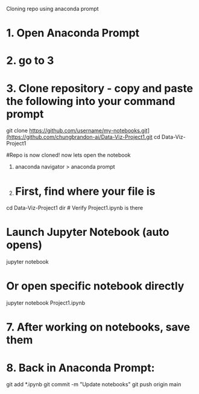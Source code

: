 Cloning repo using anaconda prompt

# 1. Open Anaconda Prompt
# 2. go to 3
# 3. Clone repository - copy and paste the following into your command prompt
git clone https://github.com/username/my-notebooks.git](https://github.com/chungbrandon-ai/Data-Viz-Project1.git
cd Data-Viz-Project1

#Repo is now cloned! now lets open the notebook
1. anaconda navigator > anaconda prompt
2. # First, find where your file is
cd Data-Viz-Project1
dir # Verify Project1.ipynb is there

# Launch Jupyter Notebook (auto opens) 
jupyter notebook
# Or open specific notebook directly
jupyter notebook Project1.ipynb

# 7. After working on notebooks, save them
# 8. Back in Anaconda Prompt:
git add *.ipynb
git commit -m "Update notebooks"
git push origin main
